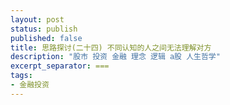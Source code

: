 ```yaml
---
layout: post
status: publish
published: false
title: 思路探讨(二十四) 不同认知的人之间无法理解对方
description: "股市 投资 金融 理念 逻辑 a股 人生哲学"
excerpt_separator: ===
tags:
- 金融投资
---
```


